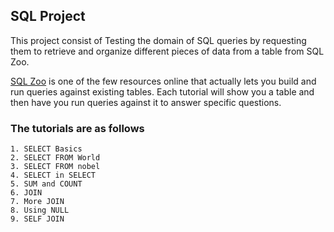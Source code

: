 ## SQL Project

This project consist of Testing the domain of SQL queries by requesting them to retrieve and organize different pieces of data from a table from SQL Zoo.

[SQL Zoo](https://sqlzoo.net/wiki/SQL_Tutorial) is one of the few resources online that actually lets you build and run queries against existing tables. Each tutorial will show you a table and then have you run queries against it to answer specific questions. 

###  The tutorials are as follows
```
1. SELECT Basics
2. SELECT FROM World
3. SELECT FROM nobel
4. SELECT in SELECT
5. SUM and COUNT
6. JOIN
7. More JOIN
8. Using NULL
9. SELF JOIN
```
